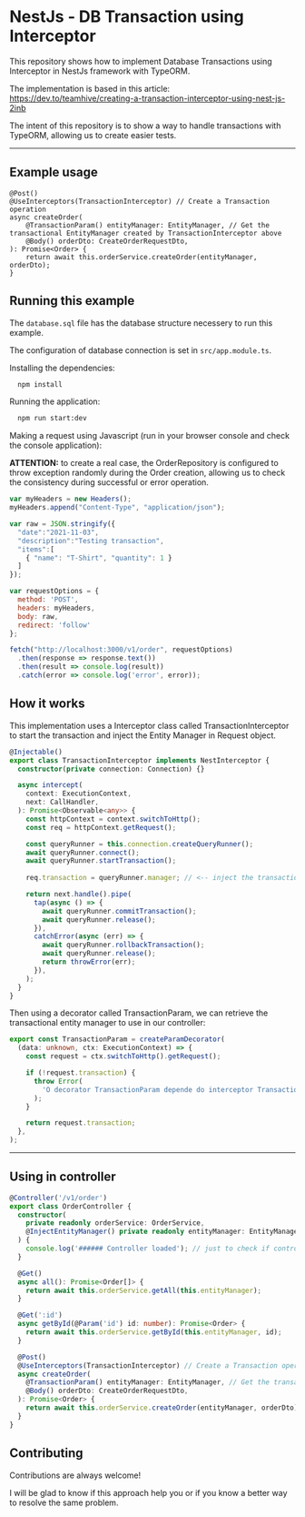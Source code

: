 
# NestJs - DB Transaction using Interceptor

This repository shows how to implement Database Transactions using Interceptor in NestJs framework with TypeORM.

The implementation is based in this article: https://dev.to/teamhive/creating-a-transaction-interceptor-using-nest-js-2inb

The intent of this repository is to show a way to handle transactions with TypeORM, allowing us to create easier tests.

---

## Example usage
```
@Post()
@UseInterceptors(TransactionInterceptor) // Create a Transaction operation
async createOrder(
    @TransactionParam() entityManager: EntityManager, // Get the transactional EntityManager created by TransactionInterceptor above
    @Body() orderDto: CreateOrderRequestDto,
): Promise<Order> {
    return await this.orderService.createOrder(entityManager, orderDto);
}
```


## Running this example

The `database.sql` file has the database structure necessery to run this example.

The configuration of database connection is set in `src/app.module.ts`.

Installing the dependencies:
```bash
  npm install
```
Running the application:

```bash
  npm run start:dev
```


Making a request using Javascript (run in your browser console and check the console application):

**ATTENTION:** to create a real case, the OrderRepository is configured to throw exception randomly 
during the Order creation, allowing us to check the consistency during successful or error operation.
```js
var myHeaders = new Headers();
myHeaders.append("Content-Type", "application/json");

var raw = JSON.stringify({
  "date":"2021-11-03",
  "description":"Testing transaction",
  "items":[
    { "name": "T-Shirt", "quantity": 1 }
  ]
});

var requestOptions = {
  method: 'POST',
  headers: myHeaders,
  body: raw,
  redirect: 'follow'
};

fetch("http://localhost:3000/v1/order", requestOptions)
  .then(response => response.text())
  .then(result => console.log(result))
  .catch(error => console.log('error', error));
```


## How it works

This implementation uses a Interceptor class called TransactionInterceptor to start the transaction and inject the Entity Manager in Request object.

```typescript
@Injectable()
export class TransactionInterceptor implements NestInterceptor {
  constructor(private connection: Connection) {}

  async intercept(
    context: ExecutionContext,
    next: CallHandler,
  ): Promise<Observable<any>> {
    const httpContext = context.switchToHttp();
    const req = httpContext.getRequest();

    const queryRunner = this.connection.createQueryRunner();
    await queryRunner.connect();
    await queryRunner.startTransaction();
    
    req.transaction = queryRunner.manager; // <-- inject the transactional entity manager in request to be retrieved by the TransactionParam decorator

    return next.handle().pipe(
      tap(async () => {
        await queryRunner.commitTransaction();
        await queryRunner.release();
      }),
      catchError(async (err) => {
        await queryRunner.rollbackTransaction();
        await queryRunner.release();
        return throwError(err);
      }),
    );
  }
}
```

Then using a decorator called TransactionParam, we can retrieve the transactional entity manager to use in our controller:

```typescript
export const TransactionParam = createParamDecorator(
  (data: unknown, ctx: ExecutionContext) => {
    const request = ctx.switchToHttp().getRequest();

    if (!request.transaction) {
      throw Error(
        'O decorator TransactionParam depende do interceptor TransactionInterceptor',
      );
    }

    return request.transaction;
  },
);
```

---

## Using in controller

```typescript
@Controller('/v1/order')
export class OrderController {
  constructor(
    private readonly orderService: OrderService,
    @InjectEntityManager() private readonly entityManager: EntityManager, // manager to use in non transaction operations
  ) {
    console.log('###### Controller loaded'); // just to check if controller is loaded multiple times because of some dependency
  }

  @Get()
  async all(): Promise<Order[]> {
    return await this.orderService.getAll(this.entityManager);
  }

  @Get(':id')
  async getById(@Param('id') id: number): Promise<Order> {
    return await this.orderService.getById(this.entityManager, id);
  }

  @Post()
  @UseInterceptors(TransactionInterceptor) // Create a Transaction operation
  async createOrder(
    @TransactionParam() entityManager: EntityManager, // Get the transactional EntityManager created by TransactionInterceptor above
    @Body() orderDto: CreateOrderRequestDto,
  ): Promise<Order> {
    return await this.orderService.createOrder(entityManager, orderDto);
  }
}
```


## Contributing

Contributions are always welcome!

I will be glad to know if this approach help you or if you know a better way to resolve the same problem.


